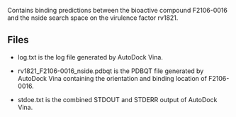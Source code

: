Contains binding predictions between the bioactive compound F2106-0016 and the nside search space on the virulence factor rv1821.

## Files

- log.txt is the log file generated by AutoDock Vina.

- rv1821_F2106-0016_nside.pdbqt is the PDBQT file generated by AutoDock Vina containing the orientation and binding location of F2106-0016.

- stdoe.txt is the combined STDOUT and STDERR output of AutoDock Vina.

